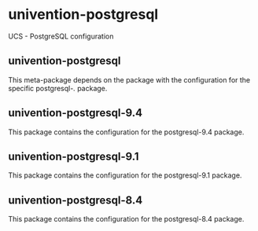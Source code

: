 # univention-postgresql
UCS - PostgreSQL configuration

## univention-postgresql
This meta-package depends on the package with the configuration for the specific postgresql-*.* package.

## univention-postgresql-9.4
This package contains the configuration for the postgresql-9.4 package.

## univention-postgresql-9.1
This package contains the configuration for the postgresql-9.1 package.

## univention-postgresql-8.4
This package contains the configuration for the postgresql-8.4 package.
